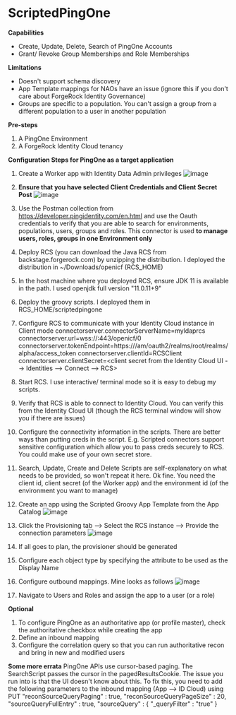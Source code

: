# ScriptedPingOne
**Capabilities**
* Create, Update, Delete, Search of PingOne Accounts
* Grant/ Revoke Group Memberships and Role Memberships

**Limitations**
* Doesn't support schema discovery
* App Template mappings for NAOs have an issue (ignore this if you don't care about ForgeRock Identity Governance)
* Groups are specific to a population. You can't assign a group from a different population to a user in another population
  
**Pre-steps**
1. A PingOne Environment
2. A ForgeRock Identity Cloud tenancy

**Configuration Steps for PingOne as a target application**
1. Create a Worker app with Identity Data Admin privileges
   ![image](https://github.com/srallapally/ScriptedPingOne/assets/84463098/048cb40d-4962-41ed-9dd2-e6ae5695a238)
2. **Ensure that you have selected Client Credentials and Client Secret Post**
   ![image](https://github.com/srallapally/ScriptedPingOne/assets/84463098/31d6d41d-d836-41ea-ba2e-565f995f0196)
3. Use the Postman collection from https://developer.pingidentity.com/en.html and use the Oauth credentials to verify that you are able to search for environments, populations, users, groups and roles. This connector is used **to manage users, roles, groups in one Environment only**
4. Deploy RCS (you can download the Java RCS from backstage.forgerock.com) by unzipping the distribution. I deployed the distribution in ~/Downloads/openicf (RCS_HOME)
5. In the host machine where you deployed RCS, ensure JDK 11 is available in the path. I used openjdk full version "11.0.11+9"
6. Deploy the groovy scripts. I deployed them in RCS_HOME/scriptedpingone
7. Configure RCS to communicate with your Identity Cloud instance in Client mode
    connectorserver.connectorServerName=myldaprcs
    connectorserver.url=wss://<idcloud hostname including domain name>:443/openicf/0
    connectorserver.tokenEndpoint=https://<idcloud hostname including domain name>/am/oauth2/realms/root/realms/alpha/access_token
    connectorserver.clientId=RCSClient
    connectorserver.clientSecret=<client secret from the Identity Cloud UI --> Identities --> Connect --> RCS>
8. Start RCS. I use interactive/ terminal mode so it is easy to debug my scripts.
9. Verify that RCS is able to connect to Identity Cloud. You can verify this from the Identity Cloud  UI (though the RCS terminal window will show you if there are issues)
10. Configure the connectivity information in the scripts. There are better ways than putting creds in the script. E.g. Scripted connectors support sensitive configuration
which allow you to pass creds securely to RCS. You could make use of your own secret store.
11. Search, Update, Create and Delete Scripts are self-explanatory on what needs to be provided, so won't repeat it here. Ok fine. You need the client id, client secret (of the Worker app)
and the environment id (of the environment you want to manage)
12. Create an app using the Scripted Groovy App Template from the App Catalog
    ![image](https://github.com/srallapally/ScriptedPingOne/assets/84463098/c26b3491-f171-43fd-90d5-2240ebafd510)

13. Click the Provisioning tab --> Select the RCS instance --> Provide the connection parameters
    ![image](https://github.com/srallapally/ScriptedPingOne/assets/84463098/9dcfcf8e-3617-40c3-a87e-debf0d57eb2b)

14.  If all goes to plan, the provisioner should be generated
15.  Configure each object type by specifying the attribute to be used as the Display Name
16.  Configure outbound mappings. Mine looks as follows
![image](https://github.com/srallapally/ScriptedPingOne/assets/84463098/bc12a6be-fc01-428a-ba76-de807b25ec67)

17.  Navigate to Users and Roles and assign the app to a user (or a role)

**Optional**
1. To configure PingOne as an authoritative app (or profile master), check the authoritative checkbox while creating the app
2. Define an inbound mapping
3. Configure the correlation query so that you can run authoritative recon and bring in new and modified users
   
**Some more errata**
PingOne APIs use cursor-based paging. The SearchScript passes the cursor in the pagedResultsCookie. The issue you run into is that
the UI doesn't know about this. To fix this, you need to add the following parameters to the inbound mapping (App --> ID Cloud) using PUT
 "reconSourceQueryPaging" : true,
 "reconSourceQueryPageSize" : 20,
 "sourceQueryFullEntry" : true,
 "sourceQuery" : {
      "_queryFilter" : "true"
}

